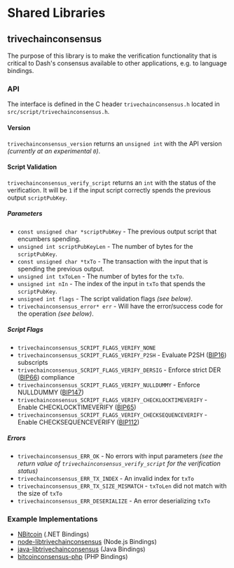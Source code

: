 Shared Libraries
================

## trivechainconsensus

The purpose of this library is to make the verification functionality that is critical to Dash's consensus available to other applications, e.g. to language bindings.

### API

The interface is defined in the C header `trivechainconsensus.h` located in  `src/script/trivechainconsensus.h`.

#### Version

`trivechainconsensus_version` returns an `unsigned int` with the API version *(currently at an experimental `0`)*.

#### Script Validation

`trivechainconsensus_verify_script` returns an `int` with the status of the verification. It will be `1` if the input script correctly spends the previous output `scriptPubKey`.

##### Parameters
- `const unsigned char *scriptPubKey` - The previous output script that encumbers spending.
- `unsigned int scriptPubKeyLen` - The number of bytes for the `scriptPubKey`.
- `const unsigned char *txTo` - The transaction with the input that is spending the previous output.
- `unsigned int txToLen` - The number of bytes for the `txTo`.
- `unsigned int nIn` - The index of the input in `txTo` that spends the `scriptPubKey`.
- `unsigned int flags` - The script validation flags *(see below)*.
- `trivechainconsensus_error* err` - Will have the error/success code for the operation *(see below)*.

##### Script Flags
- `trivechainconsensus_SCRIPT_FLAGS_VERIFY_NONE`
- `trivechainconsensus_SCRIPT_FLAGS_VERIFY_P2SH` - Evaluate P2SH ([BIP16](https://github.com/bitcoin/bips/blob/master/bip-0016.mediawiki)) subscripts
- `trivechainconsensus_SCRIPT_FLAGS_VERIFY_DERSIG` - Enforce strict DER ([BIP66](https://github.com/bitcoin/bips/blob/master/bip-0066.mediawiki)) compliance
- `trivechainconsensus_SCRIPT_FLAGS_VERIFY_NULLDUMMY` - Enforce NULLDUMMY ([BIP147](https://github.com/bitcoin/bips/blob/master/bip-0147.mediawiki))
- `trivechainconsensus_SCRIPT_FLAGS_VERIFY_CHECKLOCKTIMEVERIFY` - Enable CHECKLOCKTIMEVERIFY ([BIP65](https://github.com/bitcoin/bips/blob/master/bip-0065.mediawiki))
- `trivechainconsensus_SCRIPT_FLAGS_VERIFY_CHECKSEQUENCEVERIFY` - Enable CHECKSEQUENCEVERIFY ([BIP112](https://github.com/bitcoin/bips/blob/master/bip-0112.mediawiki))

##### Errors
- `trivechainconsensus_ERR_OK` - No errors with input parameters *(see the return value of `trivechainconsensus_verify_script` for the verification status)*
- `trivechainconsensus_ERR_TX_INDEX` - An invalid index for `txTo`
- `trivechainconsensus_ERR_TX_SIZE_MISMATCH` - `txToLen` did not match with the size of `txTo`
- `trivechainconsensus_ERR_DESERIALIZE` - An error deserializing `txTo`

### Example Implementations
- [NBitcoin](https://github.com/NicolasDorier/NBitcoin/blob/master/NBitcoin/Script.cs#L814) (.NET Bindings)
- [node-libtrivechainconsensus](https://github.com/bitpay/node-libtrivechainconsensus) (Node.js Bindings)
- [java-libtrivechainconsensus](https://github.com/dexX7/java-libtrivechainconsensus) (Java Bindings)
- [bitcoinconsensus-php](https://github.com/Bit-Wasp/bitcoinconsensus-php) (PHP Bindings)
